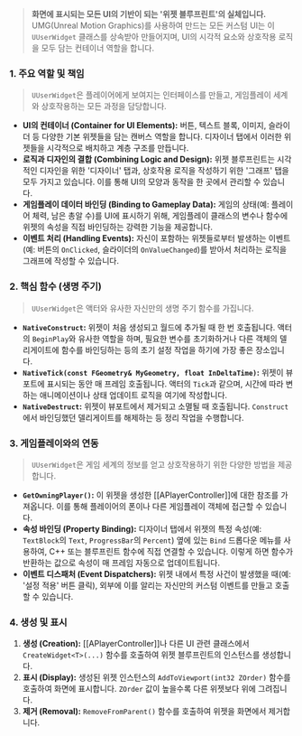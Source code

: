 
> **화면에 표시되는 모든 UI의 기반이 되는 '위젯 블루프린트'의 실체입니다.** UMG(Unreal Motion Graphics)를 사용하여 만드는 모든 커스텀 UI는 이 `UUserWidget` 클래스를 상속받아 만들어지며, UI의 시각적 요소와 상호작용 로직을 모두 담는 컨테이너 역할을 합니다.

### **1. 주요 역할 및 책임**
> `UUserWidget`은 플레이어에게 보여지는 인터페이스를 만들고, 게임플레이 세계와 상호작용하는 모든 과정을 담당합니다.
* **UI의 컨테이너 (Container for UI Elements):**
    버튼, 텍스트 블록, 이미지, 슬라이더 등 다양한 기본 위젯들을 담는 캔버스 역할을 합니다. 디자이너 탭에서 이러한 위젯들을 시각적으로 배치하고 계층 구조를 만듭니다.
* **로직과 디자인의 결합 (Combining Logic and Design):**
    위젯 블루프린트는 시각적인 디자인을 위한 '디자이너' 탭과, 상호작용 로직을 작성하기 위한 '그래프' 탭을 모두 가지고 있습니다. 이를 통해 UI의 모양과 동작을 한 곳에서 관리할 수 있습니다.
* **게임플레이 데이터 바인딩 (Binding to Gameplay Data):**
    게임의 상태(예: 플레이어 체력, 남은 총알 수)를 UI에 표시하기 위해, 게임플레이 클래스의 변수나 함수에 위젯의 속성을 직접 바인딩하는 강력한 기능을 제공합니다.
* **이벤트 처리 (Handling Events):**
    자신이 포함하는 위젯들로부터 발생하는 이벤트(예: 버튼의 `OnClicked`, 슬라이더의 `OnValueChanged`)를 받아서 처리하는 로직을 그래프에 작성할 수 있습니다.

### **2. 핵심 함수 (생명 주기)**
> `UUserWidget`은 액터와 유사한 자신만의 생명 주기 함수를 가집니다.
* **`NativeConstruct`:**
    위젯이 처음 생성되고 월드에 추가될 때 한 번 호출됩니다. 액터의 `BeginPlay`와 유사한 역할을 하며, 필요한 변수를 초기화하거나 다른 객체의 델리게이트에 함수를 바인딩하는 등의 초기 설정 작업을 하기에 가장 좋은 장소입니다.
* **`NativeTick(const FGeometry& MyGeometry, float InDeltaTime)`:**
    위젯이 뷰포트에 표시되는 동안 매 프레임 호출됩니다. 액터의 `Tick`과 같으며, 시간에 따라 변하는 애니메이션이나 상태 업데이트 로직을 여기에 작성합니다.
* **`NativeDestruct`:**
    위젯이 뷰포트에서 제거되고 소멸될 때 호출됩니다. `Construct`에서 바인딩했던 델리게이트를 해제하는 등 정리 작업을 수행합니다.

### **3. 게임플레이와의 연동**
> `UUserWidget`은 게임 세계의 정보를 얻고 상호작용하기 위한 다양한 방법을 제공합니다.
* **`GetOwningPlayer()`:**
    이 위젯을 생성한 [[APlayerController]]에 대한 참조를 가져옵니다. 이를 통해 플레이어의 폰이나 다른 게임플레이 객체에 접근할 수 있습니다.
* **속성 바인딩 (Property Binding):**
    디자이너 탭에서 위젯의 특정 속성(예: `TextBlock`의 `Text`, `ProgressBar`의 `Percent`) 옆에 있는 `Bind` 드롭다운 메뉴를 사용하여, C++ 또는 블루프린트 함수에 직접 연결할 수 있습니다. 이렇게 하면 함수가 반환하는 값으로 속성이 매 프레임 자동으로 업데이트됩니다.
* **이벤트 디스패처 (Event Dispatchers):**
    위젯 내에서 특정 사건이 발생했을 때(예: '설정 적용' 버튼 클릭), 외부에 이를 알리는 자신만의 커스텀 이벤트를 만들고 호출할 수 있습니다.

### **4. 생성 및 표시**
1.  **생성 (Creation):**
    [[APlayerController]]나 다른 UI 관련 클래스에서 `CreateWidget<T>(...)` 함수를 호출하여 위젯 블루프린트의 인스턴스를 생성합니다.
2.  **표시 (Display):**
    생성된 위젯 인스턴스의 `AddToViewport(int32 ZOrder)` 함수를 호출하여 화면에 표시합니다. `ZOrder` 값이 높을수록 다른 위젯보다 위에 그려집니다.
3.  **제거 (Removal):**
    `RemoveFromParent()` 함수를 호출하여 위젯을 화면에서 제거합니다.

